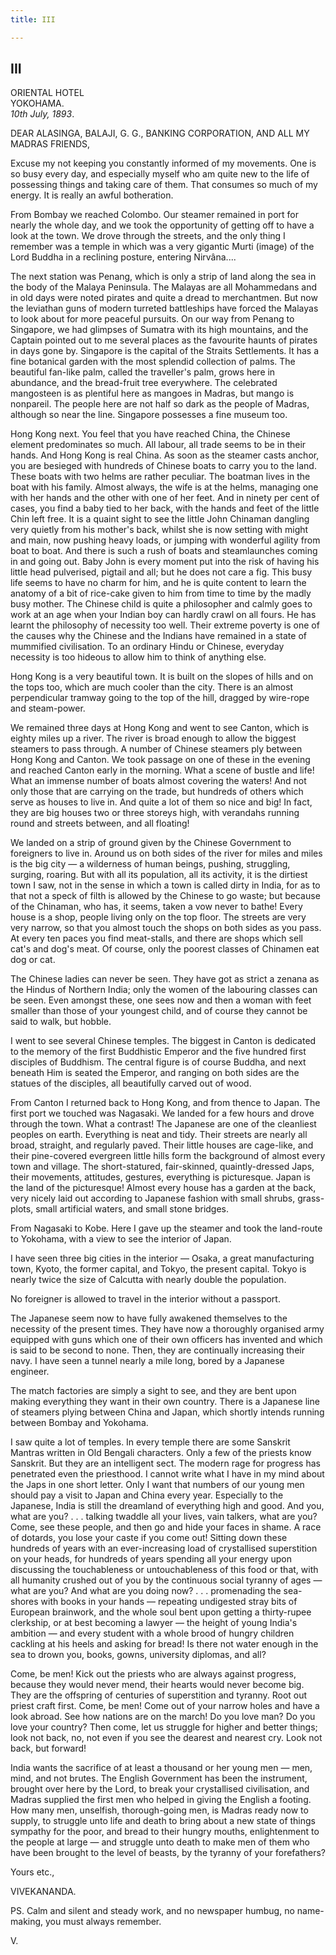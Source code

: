 ```yaml
---
title: III

---
```





  

  


## III

ORIENTAL HOTEL  
YOKOHAMA.  
*10th July, 1893*.

DEAR ALASINGA, BALAJI, G. G., BANKING CORPORATION, AND ALL MY MADRAS
FRIENDS,

Excuse my not keeping you constantly informed of my movements. One is so
busy every day, and especially myself who am quite new to the life of
possessing things and taking care of them. That consumes so much of my
energy. It is really an awful botheration.

From Bombay we reached Colombo. Our steamer remained in port for nearly
the whole day, and we took the opportunity of getting off to have a look
at the town. We drove through the streets, and the only thing I remember
was a temple in which was a very gigantic Murti (image) of the Lord
Buddha in a reclining posture, entering Nirvâna....

The next station was Penang, which is only a strip of land along the sea
in the body of the Malaya Peninsula. The Malayas are all Mohammedans and
in old days were noted pirates and quite a dread to merchantmen. But now
the leviathan guns of modern turreted battleships have forced the
Malayas to look about for more peaceful pursuits. On our way from Penang
to Singapore, we had glimpses of Sumatra with its high mountains, and
the Captain pointed out to me several places as the favourite haunts of
pirates in days gone by. Singapore is the capital of the Straits
Settlements. It has a fine botanical garden with the most splendid
collection of palms. The beautiful fan-like palm, called the traveller's
palm, grows here in abundance, and the bread-fruit tree everywhere. The
celebrated mangosteen is as plentiful here as mangoes in Madras, but
mango is nonpareil. The people here are not half so dark as the people
of Madras, although so near the line. Singapore possesses a fine museum
too.

Hong Kong next. You feel that you have reached China, the Chinese
element predominates so much. All labour, all trade seems to be in their
hands. And Hong Kong is real China. As soon as the steamer casts anchor,
you are besieged with hundreds of Chinese boats to carry you to the
land. These boats with two helms are rather peculiar. The boatman lives
in the boat with his family. Almost always, the wife is at the helms,
managing one with her hands and the other with one of her feet. And in
ninety per cent of cases, you find a baby tied to her back, with the
hands and feet of the little Chin left free. It is a quaint sight to see
the little John Chinaman dangling very quietly from his mother's back,
whilst she is now setting with might and main, now pushing heavy loads,
or jumping with wonderful agility from boat to boat. And there is such a
rush of boats and steamlaunches coming in and going out. Baby John is
every moment put into the risk of having his little head pulverised,
pigtail and all; but he does not care a fig. This busy life seems to
have no charm for him, and he is quite content to learn the anatomy of a
bit of rice-cake given to him from time to time by the madly busy
mother. The Chinese child is quite a philosopher and calmly goes to work
at an age when your Indian boy can hardly crawl on all fours. He has
learnt the philosophy of necessity too well. Their extreme poverty is
one of the causes why the Chinese and the Indians have remained in a
state of mummified civilisation. To an ordinary Hindu or Chinese,
everyday necessity is too hideous to allow him to think of anything
else.

Hong Kong is a very beautiful town. It is built on the slopes of hills
and on the tops too, which are much cooler than the city. There is an
almost perpendicular tramway going to the top of the hill, dragged by
wire-rope and steam-power.

We remained three days at Hong Kong and went to see Canton, which is
eighty miles up a river. The river is broad enough to allow the biggest
steamers to pass through. A number of Chinese steamers ply between Hong
Kong and Canton. We took passage on one of these in the evening and
reached Canton early in the morning. What a scene of bustle and life!
What an immense number of boats almost covering the waters! And not only
those that are carrying on the trade, but hundreds of others which serve
as houses to live in. And quite a lot of them so nice and big! In fact,
they are big houses two or three storeys high, with verandahs running
round and streets between, and all floating!

We landed on a strip of ground given by the Chinese Government to
foreigners to live in. Around us on both sides of the river for miles
and miles is the big city — a wilderness of human beings, pushing,
struggling, surging, roaring. But with all its population, all its
activity, it is the dirtiest town I saw, not in the sense in which a
town is called dirty in India, for as to that not a speck of filth is
allowed by the Chinese to go waste; but because of the Chinaman, who
has, it seems, taken a vow never to bathe! Every house is a shop, people
living only on the top floor. The streets are very very narrow, so that
you almost touch the shops on both sides as you pass. At every ten paces
you find meat-stalls, and there are shops which sell cat's and dog's
meat. Of course, only the poorest classes of Chinamen eat dog or cat.

The Chinese ladies can never be seen. They have got as strict a zenana
as the Hindus of Northern India; only the women of the labouring classes
can be seen. Even amongst these, one sees now and then a woman with feet
smaller than those of your youngest child, and of course they cannot be
said to walk, but hobble.

I went to see several Chinese temples. The biggest in Canton is
dedicated to the memory of the first Buddhistic Emperor and the five
hundred first disciples of Buddhism. The central figure is of course
Buddha, and next beneath Him is seated the Emperor, and ranging on both
sides are the statues of the disciples, all beautifully carved out of
wood.

From Canton I returned back to Hong Kong, and from thence to Japan. The
first port we touched was Nagasaki. We landed for a few hours and drove
through the town. What a contrast! The Japanese are one of the
cleanliest peoples on earth. Everything is neat and tidy. Their streets
are nearly all broad, straight, and regularly paved. Their little houses
are cage-like, and their pine-covered evergreen little hills form the
background of almost every town and village. The short-statured,
fair-skinned, quaintly-dressed Japs, their movements, attitudes,
gestures, everything is picturesque. Japan is the land of the
picturesque! Almost every house has a garden at the back, very nicely
laid out according to Japanese fashion with small shrubs, grass-plots,
small artificial waters, and small stone bridges.

From Nagasaki to Kobe. Here I gave up the steamer and took the
land-route to Yokohama, with a view to see the interior of Japan.

I have seen three big cities in the interior — Osaka, a great
manufacturing town, Kyoto, the former capital, and Tokyo, the present
capital. Tokyo is nearly twice the size of Calcutta with nearly double
the population.

No foreigner is allowed to travel in the interior without a passport.

The Japanese seem now to have fully awakened themselves to the necessity
of the present times. They have now a thoroughly organised army equipped
with guns which one of their own officers has invented and which is said
to be second to none. Then, they are continually increasing their navy.
I have seen a tunnel nearly a mile long, bored by a Japanese engineer.

The match factories are simply a sight to see, and they are bent upon
making everything they want in their own country. There is a Japanese
line of steamers plying between China and Japan, which shortly intends
running between Bombay and Yokohama.

I saw quite a lot of temples. In every temple there are some Sanskrit
Mantras written in Old Bengali characters. Only a few of the priests
know Sanskrit. But they are an intelligent sect. The modern rage for
progress has penetrated even the priesthood. I cannot write what I have
in my mind about the Japs in one short letter. Only I want that numbers
of our young men should pay a visit to Japan and China every year.
Especially to the Japanese, India is still the dreamland of everything
high and good. And you, what are you? . . . talking twaddle all your
lives, vain talkers, what are you? Come, see these people, and then go
and hide your faces in shame. A race of dotards, you lose your caste if
you come out! Sitting down these hundreds of years with an
ever-increasing load of crystallised superstition on your heads, for
hundreds of years spending all your energy upon discussing the
touchableness or untouchableness of this food or that, with all humanity
crushed out of you by the continuous social tyranny of ages — what are
you? And what are you doing now? . . . promenading the sea-shores with
books in your hands — repeating undigested stray bits of European
brainwork, and the whole soul bent upon getting a thirty-rupee
clerkship, or at best becoming a lawyer — the height of young India's
ambition — and every student with a whole brood of hungry children
cackling at his heels and asking for bread! Is there not water enough in
the sea to drown you, books, gowns, university diplomas, and all?

Come, be men! Kick out the priests who are always against progress,
because they would never mend, their hearts would never become big. They
are the offspring of centuries of superstition and tyranny. Root out
priest craft first. Come, be men! Come out of your narrow holes and have
a look abroad. See how nations are on the march! Do you love man? Do you
love your country? Then come, let us struggle for higher and better
things; look not back, no, not even if you see the dearest and nearest
cry. Look not back, but forward!

India wants the sacrifice of at least a thousand or her young men — men,
mind, and not brutes. The English Government has been the instrument,
brought over here by the Lord, to break your crystallised civilisation,
and Madras supplied the first men who helped in giving the English a
footing. How many men, unselfish, thorough-going men, is Madras ready
now to supply, to struggle unto life and death to bring about a new
state of things sympathy for the poor, and bread to their hungry mouths,
enlightenment to the people at large — and struggle unto death to make
men of them who have been brought to the level of beasts, by the tyranny
of your forefathers? 

Yours etc.,

VIVEKANANDA.

  
PS. Calm and silent and steady work, and no newspaper humbug, no
name-making, you must always remember.

V.


